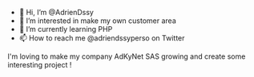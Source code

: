 - 👋 Hi, I’m @AdrienDssy
- 👀 I’m interested in make my own customer area
- 🌱 I’m currently learning PHP
- 📫 How to reach me @adriendssyperso on Twitter

I'm loving to make my company AdKyNet SAS growing and create some interesting project !

